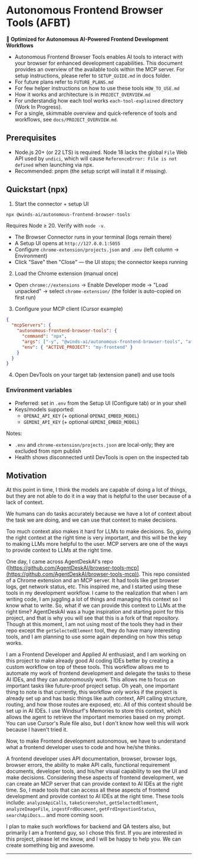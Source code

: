 # Autonomous Frontend Browser Tools (AFBT)

**🚀 Optimized for Autonomous AI-Powered Frontend Development Workflows**

- Autonomous Frontend Browser Tools enables AI tools to interact with your browser for enhanced development capabilities. This document provides an overview of the available tools within the MCP server. For setup instructions, please refer to `SETUP_GUIDE.md` in docs folder.
- For future plans refer to `FUTURE_PLANS.md`
- For few helper instructions on how to use these tools `HOW_TO_USE.md`
- How it works and architecture is in `PROJECT_OVERVIEW.md`
- For understandig how each tool works `each-tool-explained` directory (Work In Progress).
- For a single, skimmable overview and quick-reference of tools and workflows, see `docs/PROJECT_OVERVIEW.md`.

## Prerequisites

- Node.js 20+ (or 22 LTS) is required. Node 18 lacks the global `File` Web API used by `undici`, which will cause `ReferenceError: File is not defined` when launching via npx.
- Recommended: pnpm (the setup script will install it if missing).

## Quickstart (npx)

1) Start the connector + setup UI

```bash
npx @winds-ai/autonomous-frontend-browser-tools
```

Requires Node ≥ 20. Verify with `node -v`.

- The Browser Connector runs in your terminal (logs remain there)
- A Setup UI opens at `http://127.0.0.1:5055`
- Configure `chrome-extension/projects.json` and `.env` (left column → Environment)
- Click "Save" then "Close" — the UI stops; the connector keeps running

2) Load the Chrome extension (manual once)

- Open `chrome://extensions` → Enable Developer mode → "Load unpacked" → select `chrome-extension/` (the folder is auto-copied on first run)

3) Configure your MCP client (Cursor example)

```json
{
  "mcpServers": {
    "autonomous-frontend-browser-tools": {
      "command": "npx",
      "args": ["-y", "@winds-ai/autonomous-frontend-browser-tools", "afbt-mcp"],
      "env": { "ACTIVE_PROJECT": "my-frontend" }
    }
  }
}
```

4) Open DevTools on your target tab (extension panel) and use tools

### Environment variables

- Preferred: set in `.env` from the Setup UI (Configure tab) or in your shell
- Keys/models supported:
  - `OPENAI_API_KEY` (+ optional `OPENAI_EMBED_MODEL`)
  - `GEMINI_API_KEY` (+ optional `GEMINI_EMBED_MODEL`)

Notes:
- `.env` and `chrome-extension/projects.json` are local-only; they are excluded from npm publish
- Health shows disconnected until DevTools is open on the inspected tab

## Motivation

At this point in time, I think the models are capable of doing a lot of things, but they are not able to do it in a way that is helpful to the user because of a lack of context.

We humans can do tasks accurately because we have a lot of context about the task we are doing, and we can use that context to make decisions.

Too much context also makes it hard for LLMs to make decisions. So, giving the right context at the right time is very important, and this will be the key to making LLMs more helpful to the user. MCP servers are one of the ways to provide context to LLMs at the right time.

One day, I came across AgentDeskAI's repo ([https://github.com/AgentDeskAI/browser-tools-mcp](https://github.com/AgentDeskAI/browser-tools-mcp)). This repo consisted of a Chrome extension and an MCP server. It had tools like get browser logs, get network status, etc. This inspired me, and I started using these tools in my development workflow. I came to the realization that when I am writing code, I am juggling a lot of things and managing this context so I know what to write. So, what if we can provide this context to LLMs at the right time? AgentDeskAI was a huge inspiration and starting point for this project, and that is why you will see that this is a fork of that repository. Though at this moment, I am not using most of the tools they had in their repo except the `getSelectedElement` tool, they do have many interesting tools, and I am planning to use some again depending on how this setup works.

I am a Frontend Developer and Applied AI enthusiast, and I am working on this project to make already good AI coding IDEs better by creating a custom workflow on top of these tools. This workflow allows me to automate my work of frontend development and delegate the tasks to these AI IDEs, and they can autonomously work. This allows me to focus on important tasks like future-proof project setup. Oh yeah, one important thing to note is that currently, this workflow only works if the project is already set up and has basic things like auth context, API calling structure, routing, and how those routes are exposed, etc. All of this context should be set up in AI IDEs. I use Windsurf's Memories to store this context, which allows the agent to retrieve the important memories based on my prompt. You can use Cursor's Rule file also, but I don't know how well this will work because I haven't tried it.

Now, to make Frontend development autonomous, we have to understand what a frontend developer uses to code and how he/she thinks.

A frontend developer uses API documentation, browser, browser logs, browser errors, the ability to make API calls, functional requirement documents, developer tools, and his/her visual capability to see the UI and make decisions. Considering these aspects of frontend development, we can create an MCP server that can provide context to AI IDEs at the right time. So, I made tools that can access all these aspects of frontend development and provide context to AI IDEs at the right time. These tools include: `analyzeApiCalls`, `takeScreenshot`, `getSelectedElement`, `analyzeImageFile`, `ingestFrdDocument`, `getFrdIngestionStatus`, `searchApiDocs`... and more coming soon.

I plan to make such workflows for backend and QA testers also, but primarily I am a frontend guy, so I chose this first. If you are interested in this project, please let me know, and I will be happy to help you. We can create something big and awesome.

---
